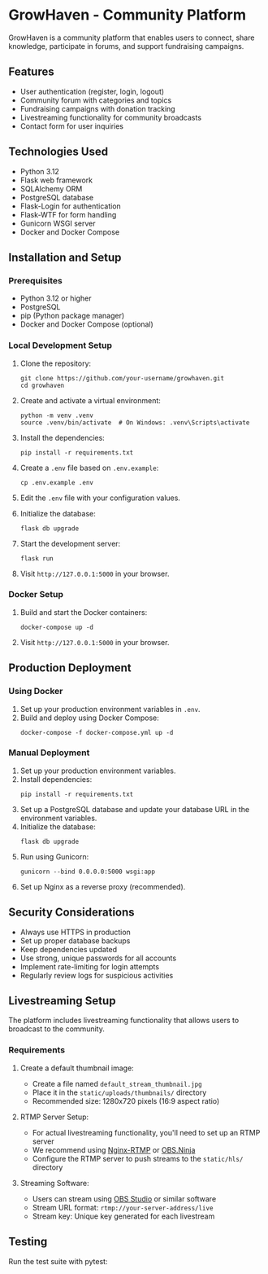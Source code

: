 # GrowHaven - Community Platform

GrowHaven is a community platform that enables users to connect, share knowledge, participate in forums, and support fundraising campaigns.

## Features

- User authentication (register, login, logout)
- Community forum with categories and topics
- Fundraising campaigns with donation tracking
- Livestreaming functionality for community broadcasts
- Contact form for user inquiries

## Technologies Used

- Python 3.12
- Flask web framework
- SQLAlchemy ORM
- PostgreSQL database
- Flask-Login for authentication
- Flask-WTF for form handling
- Gunicorn WSGI server
- Docker and Docker Compose

## Installation and Setup

### Prerequisites

- Python 3.12 or higher
- PostgreSQL
- pip (Python package manager)
- Docker and Docker Compose (optional)

### Local Development Setup

1. Clone the repository:
   ```
   git clone https://github.com/your-username/growhaven.git
   cd growhaven
   ```

2. Create and activate a virtual environment:
   ```
   python -m venv .venv
   source .venv/bin/activate  # On Windows: .venv\Scripts\activate
   ```

3. Install the dependencies:
   ```
   pip install -r requirements.txt
   ```

4. Create a `.env` file based on `.env.example`:
   ```
   cp .env.example .env
   ```

5. Edit the `.env` file with your configuration values.

6. Initialize the database:
   ```
   flask db upgrade
   ```

7. Start the development server:
   ```
   flask run
   ```

8. Visit `http://127.0.0.1:5000` in your browser.

### Docker Setup

1. Build and start the Docker containers:
   ```
   docker-compose up -d
   ```

2. Visit `http://127.0.0.1:5000` in your browser.

## Production Deployment

### Using Docker

1. Set up your production environment variables in `.env`.
2. Build and deploy using Docker Compose:
   ```
   docker-compose -f docker-compose.yml up -d
   ```

### Manual Deployment

1. Set up your production environment variables.
2. Install dependencies:
   ```
   pip install -r requirements.txt
   ```
3. Set up a PostgreSQL database and update your database URL in the environment variables.
4. Initialize the database:
   ```
   flask db upgrade
   ```
5. Run using Gunicorn:
   ```
   gunicorn --bind 0.0.0.0:5000 wsgi:app
   ```
6. Set up Nginx as a reverse proxy (recommended).

## Security Considerations

- Always use HTTPS in production
- Set up proper database backups
- Keep dependencies updated
- Use strong, unique passwords for all accounts
- Implement rate-limiting for login attempts
- Regularly review logs for suspicious activities

## Livestreaming Setup

The platform includes livestreaming functionality that allows users to broadcast to the community.

### Requirements

1. Create a default thumbnail image:
   - Create a file named `default_stream_thumbnail.jpg` 
   - Place it in the `static/uploads/thumbnails/` directory
   - Recommended size: 1280x720 pixels (16:9 aspect ratio)

2. RTMP Server Setup:
   - For actual livestreaming functionality, you'll need to set up an RTMP server
   - We recommend using [Nginx-RTMP](https://github.com/arut/nginx-rtmp-module) or [OBS.Ninja](https://obs.ninja/)
   - Configure the RTMP server to push streams to the `static/hls/` directory

3. Streaming Software:
   - Users can stream using [OBS Studio](https://obsproject.com/) or similar software
   - Stream URL format: `rtmp://your-server-address/live`
   - Stream key: Unique key generated for each livestream

## Testing

Run the test suite with pytest:
